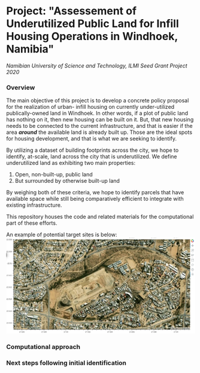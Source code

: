 # Project: "Assessement of Underutilized Public Land for Infill Housing Operations in Windhoek, Namibia"
*Namibian University of Science and Technology, ILMI Seed Grant Project 2020*
### Overview
The main objective of this project is to develop a concrete policy proposal for the realization of urban-
infill housing on currently under-utilized publically-owned land in Windhoek. In other words, if a plot of public land has nothing on it, then new housing can be built on it. But, that new housing needs to be connected to the current infrastructure, and that is easier if the area ***around*** the available land is already built up. Those are the ideal spots for housing development, and that is what we are seeking to identify.

By utilizing a dataset of building footprints across the city, we hope to identify, at-scale, land across the city that is underutilized. We define underutilized land as exhibiting two main properties:
1. Open, non-built-up, public land
2. But surrounded by otherwise built-up land

By weighing both of these criteria, we hope to identify parcels that have available space while still being comparatively efficient to integrate with existing infrastructure. 

This repository houses the code and related materials for the computational part of these efforts. 

An example of potential target sites is below:
![GitHub Logo](https://github.com/CooperNederhood/namib_landuse/blob/master/pics/sc5.png)

### Computational approach

### Next steps following initial identification
